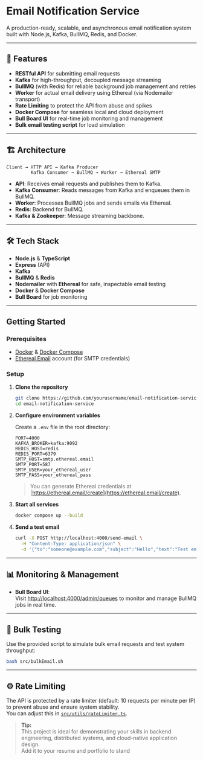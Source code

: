 # Email Notification Service

A production-ready, scalable, and asynchronous email notification system built with Node.js, Kafka, BullMQ, Redis, and Docker.  

---

## 🚀 Features

- **RESTful API** for submitting email requests
- **Kafka** for high-throughput, decoupled message streaming
- **BullMQ** (with Redis) for reliable background job management and retries
- **Worker** for actual email delivery using Ethereal (via Nodemailer transport)
- **Rate Limiting** to protect the API from abuse and spikes
- **Docker Compose** for seamless local and cloud deployment
- **Bull Board UI** for real-time job monitoring and management
- **Bulk email testing script** for load simulation

---

## 🏗️ Architecture

```
Client → HTTP API → Kafka Producer
         Kafka Consumer → BullMQ → Worker → Ethereal SMTP
```

- **API**: Receives email requests and publishes them to Kafka.
- **Kafka Consumer**: Reads messages from Kafka and enqueues them in BullMQ.
- **Worker**: Processes BullMQ jobs and sends emails via Ethereal.
- **Redis**: Backend for BullMQ.
- **Kafka & Zookeeper**: Message streaming backbone.

---

## 🛠️ Tech Stack

- **Node.js** & **TypeScript**
- **Express** (API)
- **Kafka** 
- **BullMQ** & **Redis**
- **Nodemailer** with **Ethereal** for safe, inspectable email testing
- **Docker** & **Docker Compose**
- **Bull Board** for job monitoring

---

##  Getting Started

### Prerequisites

- [Docker](https://www.docker.com/) & [Docker Compose](https://docs.docker.com/compose/)
- [Ethereal Email](https://ethereal.email/) account (for SMTP credentials)

### Setup

1. **Clone the repository**
   ```sh
   git clone https://github.com/yourusername/email-notification-service.git
   cd email-notification-service
   ```

2. **Configure environment variables**

   Create a `.env` file in the root directory:
   ```
   PORT=4000
   KAFKA_BROKER=kafka:9092
   REDIS_HOST=redis
   REDIS_PORT=6379
   SMTP_HOST=smtp.ethereal.email
   SMTP_PORT=587
   SMTP_USER=your_ethereal_user
   SMTP_PASS=your_ethereal_pass
   ```

   > You can generate Ethereal credentials at [https://ethereal.email/create](https://ethereal.email/create).

3. **Start all services**
   ```sh
   docker compose up --build
   ```

4. **Send a test email**
   ```sh
   curl -X POST http://localhost:4000/send-email \
     -H "Content-Type: application/json" \
     -d '{"to":"someone@example.com","subject":"Hello","text":"Test email"}'
   ```

---

## 📊 Monitoring & Management

- **Bull Board UI**:  
  Visit [http://localhost:4000/admin/queues](http://localhost:4000/admin/queues) to monitor and manage BullMQ jobs in real time.

---

## 🧪 Bulk Testing

Use the provided script to simulate bulk email requests and test system throughput:
```sh
bash src/bulkEmail.sh
```

---

## ⚙️ Rate Limiting

The API is protected by a rate limiter (default: 10 requests per minute per IP) to prevent abuse and ensure system stability.  
You can adjust this in [`src/utils/rateLimiter.ts`](src/utils/rateLimiter.ts).

> **Tip:**  
> This project is ideal for demonstrating your skills in backend engineering, distributed systems, and cloud-native application design.  
> Add it to your resume and portfolio to stand
